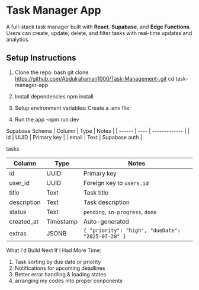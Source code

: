 #  Task Manager App

A full-stack task manager built with **React**, **Supabase**, and **Edge Functions**. 
Users can create, update, delete, and filter tasks with real-time updates and analytics.


##  Setup Instructions

1. Clone the repo:
bash
git clone https://github.com/Abdulrahaman1000/Task-Management-.git
cd task-manager-app



2. Install dependencies
npm install

3. Setup environment variables:
 Create a .env file:

 4. Run the app
 -npm run dev


 Supabase Schema
 | Column | Type | Notes         |
| ------ | ---- | ------------- |
| id     | UUID | Primary key   |
| email  | Text | Supabase auth |


tasks

| Column      | Type      | Notes                                             |
| ----------- | --------- | ------------------------------------------------- |
| id          | UUID      | Primary key                                       |
| user\_id    | UUID      | Foreign key to `users.id`                         |
| title       | Text      | Task title                                        |
| description | Text      | Task description                                  |
| status      | Text      | `pending`, `in-progress`, `done`                  |
| created\_at | Timestamp | Auto-generated                                    |
| extras      | JSONB     | `{ "priority": "high", "dueDate": "2025-07-20" }` |



What I'd Build Next If I Had More Time:

1. Task sorting by due date or priority
2. Notifications for upcoming deadlines
3. Better error handling & loading states
4. arranging my codes into proper conponents 